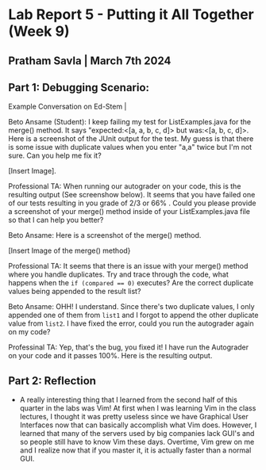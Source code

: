 # Lab Report 5 - Putting it All Together (Week 9) 
## Pratham Savla | March 7th 2024 

## Part 1: Debugging Scenario:
Example Conversation on Ed-Stem |

Beto Ansame (Student): I keep failing my test for ListExamples.java for the merge() method. It says "expected:<[a, a, b, c, d]> but was:<[a, b, c, d]>. Here is a screenshot of the JUnit output for the test. My guess is that there is some issue with duplicate values when you enter "a,a" twice but I'm not sure. Can you help me fix it? 

[Insert Image]. 

Professional TA: When running our autograder on your code, this is the resulting output (See screenshow below). It seems that you have failed one of our tests resulting in you grade of 2/3 or 66% . Could you please provide a screenshot of your merge() method inside of your ListExamples.java file so that I can help you better? 

Beto Ansame: Here is a screenshot of the merge() method. 

[Insert Image of the merge() method}

Professional TA: It seems that there is an issue with your merge() method where you handle duplicates. Try and trace through the code, what happens when the `if (compared == 0)` executes? Are the correct duplicate values being appended to the result list?

Beto Ansame: OHH! I understand. Since there's two duplicate values, I only appended one of them from `list1` and I forgot to append the other duplicate value from `list2`. I have fixed the error, could you run the autograder again on my code?

Professinal TA: Yep, that's the bug, you fixed it! I have run the Autograder on your code and it passes 100%. Here is the resulting output. 

## Part 2: Reflection 
- A really interesting thing that I learned from the second half of this quarter in the labs was Vim! At first when I was learning Vim in the class lectures, I thought it was pretty useless since we have Graphical User Interfaces now that can basically accomplish what Vim does. However, I learned that many of the servers used by big companies lack GUI's and so people still have to know Vim these days. Overtime, Vim grew on me and I realize now that if you master it, it is actually faster than a normal GUI. 
